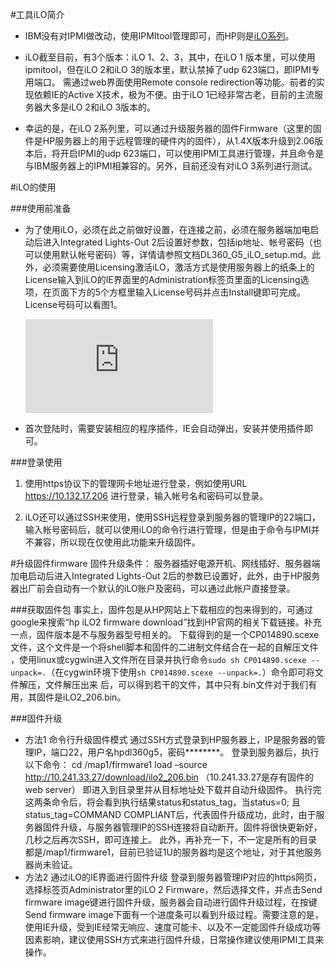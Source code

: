 ﻿
#工具iLO简介

+ IBM没有对IPMI做改动，使用IPMItool管理即可，而HP则是[iLO系列][2]。

+ iLO截至目前，有3个版本：iLO 1、2、3，其中，在iLO 1 版本里，可以使用ipmitool，但在iLO 2和iLO 3的版本里，默认禁掉了udp 623端口，即IPMI专用端口。
需通过web界面使用Remote console redirection等功能。前者的实现依赖IE的Active X技术，极为不便。由于iLO 1已经非常古老，目前的主流服务器大多是iLO 2和iLO 3版本的。

+ 幸运的是，在iLO 2系列里，可以通过升级服务器的固件Firmware（这里的固件是HP服务器上的用于远程管理的硬件内的固件），从1.4X版本升级到2.06版本后，将开启IPMI的udp 623端口，可以使用IPMI工具进行管理，并且命令是与IBM服务器上的IPMI相兼容的。另外，目前还没有对iLO 3系列进行测试。


#iLO的使用

###使用前准备
+ 为了使用iLO，必须在此之前做好设置，在连接之前，必须在服务器端加电启动后进入Integrated Lights-Out 2后设置好参数，包括ip地址、帐号密码（也可以使用默认帐号密码）等，详情请参照文档DL360_G5_iLO_setup.md。此外，必须需要使用Licensing激活iLO，激活方式是使用服务器上的纸条上的License输入到iLO的IE界面里的Administration标签页里面的Licensing选项，在页面下方的5个方框里输入License号码并点击Install键即可完成。License号码可以看图1。

    ![alt text][1]

+ 首次登陆时，需要安装相应的程序插件，IE会自动弹出，安装并使用插件即可。


###登录使用
1. 使用https协议下的管理网卡地址进行登录，例如使用URL https://10.132.17.206 进行登录，输入帐号名和密码可以登录。

2. iLO还可以通过SSH来使用，使用SSH远程登录到服务器的管理IP的22端口，输入帐号密码后，就可以使用iLO的命令行进行管理，但是由于命令与IPMI并不兼容，所以现在仅使用此功能来升级固件。


#升级固件firmware
固件升级条件： 服务器插好电源开机、网线插好、服务器端加电启动后进入Integrated Lights-Out 2后的参数已设置好，此外，由于HP服务器出厂前会自动有一个默认的iLO账户及密码，可以通过此帐户直接登录。 

###获取固件包
事实上，固件包是从HP网站上下载相应的包来得到的，可通过google来搜索“hp iLO2 firmware download”找到HP官网的相关下载链接。补充一点，固件版本是不与服务器型号相关的。
下载得到的是一个CP014890.scexe文件，这个文件是一个将shell脚本和固件的二进制文件结合在一起的自解压文件 ，使用linux或cygwin进入文件所在目录并执行命令`sudo sh CP014890.scexe --unpack=.`（在cygwin环境下使用`sh CP014890.scexe --unpack=.`）命令即可将文件解压，文件解压出来 后，可以得到若干的文件，其中只有.bin文件对于我们有用，其固件是iLO2_206.bin。

###固件升级

+ 方法1 命令行升级固件模式
通过SSH方式登录到HP服务器上，IP是服务器的管理IP，端口22，用户名hpdl360g5，密码********。
登录到服务器后，执行以下命令：
cd /map1/firmware1
load –source http://10.241.33.27/download/ilo2_206.bin （10.241.33.27是存有固件的web server）
即进入到目录里并从目标地址处下载并自动升级固件。
执行完这两条命令后，将会看到执行结果status和status_tag，当status=0; 且status_tag=COMMAND COMPLIANT后，代表固件升级成功，此时，由于服务器固件升级，与服务器管理IP的SSH连接将自动断开。固件将很快更新好，几秒之后再次SSH，即可连接上。
此外，再补充一下，不一定是所有的目录都是/map1/firmware1，目前已验证1U的服务器均是这个地址，对于其他服务器尚未验证。
+ 方法2 通过iLO的IE界面进行固件升级
登录到服务器管理IP对应的https网页，选择标签页Administrator里的iLO 2 Firmware，然后选择文件，并点击Send firmware image键进行固件升级，服务器会自动进行固件升级过程，在按键Send firmware image下面有一个进度条可以看到升级过程。需要注意的是，使用IE升级，受到IE经常无响应、速度可能卡、以及不一定能固件升级成功等因素影响，建议使用SSH方式来进行固件升级，日常操作建议使用IPMI工具来操作。



[1]: http://wiki.op.sdo.com/dokuwiki/lib/exe/fetch.php?w=120&h=90&media=%E8%BF%90%E7%BB%B4%E4%B8%AD%E5%BF%83:%E8%BF%90%E8%90%A5%E7%BB%B4%E6%8A%A4:lisence_of_hp_dl360g5.jpg "图1 iLO的License信息"
[2]: http://en.wikipedia.org/wiki/HP_Integrated_Lights-Out
